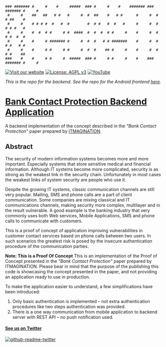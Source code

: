 ```
### ####### #     #    #     #####  ### #     #    #    ####### ### ####### #     # 
 #     #    ##   ##   # #   #     #  #  ##    #   # #      #     #  #     # ##    # 
 #     #    # # # #  #   #  #        #  # #   #  #   #     #     #  #     # # #   # 
 #     #    #  #  # #     # #  ####  #  #  #  # #     #    #     #  #     # #  #  # 
 #     #    #     # ####### #     #  #  #   # # #######    #     #  #     # #   # # 
 #     #    #     # #     # #     #  #  #    ## #     #    #     #  #     # #    ## 
###    #    #     # #     #  #####  ### #     # #     #    #    ### ####### #     #
```

[![Visit our website](https://img.shields.io/badge/Visit&nbsp;Our&nbsp;Website-ITMAGINATION-black.svg)](https://www.itmagination.com/services/custom-software-development)
[![License: AGPL v3](https://img.shields.io/badge/License-AGPL%20v3-blue.svg)](https://www.gnu.org/licenses/agpl-3.0)
[![YouTube](https://img.shields.io/badge/YouTube-%23FF0000.svg?style=for-the-badge&logo=YouTube&logoColor=white)](https://www.youtube.com/watch?v=_7DR-SsTd5I)

_This is the repo for the backend. See the repo for the Android frontend [here](https://github.com/itmaginationdemos/BankContactProtectionAndroid)._

# [Bank Contact Protection Backend Application](https://www.youtube.com/watch?v=_7DR-SsTd5I)
A backend implementation of the concept described in the *"Bank Contact Protection"* paper prepared by [ITMAGINATION](https://itmagination.com).

## Abstract
The security of modern information systems becomes more and more important. Especially systems that store sensitive medical and financial information. Although IT systems become more complicated, security is as strong as the weakest link in the security chain. Unfortunately in most cases the weakest links of system security are people who use it. 

Despite the growing IT systems, classic communication channels are still very popular. Mailing, SMS and phone calls are a part of client communication. Some companies are mixing classical and IT communications channels, making security more complex, multilayer and in the result vulnerable. A good example is the banking industry that very commonly uses both Web services, Mobile Applications, SMS and phone calls to communicate with customers.

This is a proof of concept of application improving vulnerabilities in customer contact services based on phone calls between two users. In such scenarios the greatest risk is posed by the insecure authentication procedure of the communication parties.

**Note: This is a Proof Of Concept**
This is an implementation of the Proof of Concept presented in the *"Bank Contact Protection"* paper prepared by ITMAGINATION. Please bear in mind that the purpose of the publishing this code is showcasing the concept presented in the paper, and not providing an application ready to use in production.

To make the application easier to understand, a few simplifications have been introduced:
1. Only basic authentication is implemented – not extra authentication procedures like two steps authentication was provided.
2. There is a one way communication from mobile application to backend server with REST API – no push notification used.

#### [See us on Twitter](https://twitter.com/ITMAGINATION/)
[![github-readme-twitter](https://github-readme-twitter.gazf.vercel.app/api?id=ITMAGINATION)](https://github.com/gazf/github-readme-twitter)
